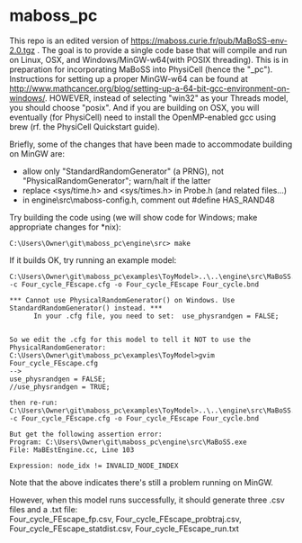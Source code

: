 # maboss_pc

This repo is an edited version of https://maboss.curie.fr/pub/MaBoSS-env-2.0.tgz . The goal is to provide a single code base that will compile and run on Linux, OSX, and Windows/MinGW-w64(with POSIX threading). This is in preparation for incorporating MaBoSS into PhysiCell (hence the "_pc"). Instructions for setting up a proper MinGW-w64 can be found at http://www.mathcancer.org/blog/setting-up-a-64-bit-gcc-environment-on-windows/. HOWEVER, instead of selecting "win32" as your Threads model, you should choose "posix". And if you are building on OSX, you will eventually (for PhysiCell) need to install the OpenMP-enabled gcc using brew (rf. the PhysiCell Quickstart guide).

Briefly, some of the changes that have been made to accommodate building on MinGW are:

* allow only "StandardRandomGenerator" (a PRNG), not "PhysicalRandomGenerator"; warn/halt if the latter
* replace <sys/time.h> and <sys/times.h> in Probe.h (and related files...)
* in engine\src\maboss-config.h, comment out #define HAS_RAND48

Try building the code using (we will show code for Windows; make appropriate changes for *nix):
```
C:\Users\Owner\git\maboss_pc\engine\src> make
```

If it builds OK, try running an example model:
```
C:\Users\Owner\git\maboss_pc\examples\ToyModel>..\..\engine\src\MaBoSS.exe  -c Four_cycle_FEscape.cfg -o Four_cycle_FEscape Four_cycle.bnd

*** Cannot use PhysicalRandomGenerator() on Windows. Use StandardRandomGenerator() instead. ***
      In your .cfg file, you need to set:  use_physrandgen = FALSE;


So we edit the .cfg for this model to tell it NOT to use the PhysicalRandomGenerator:
C:\Users\Owner\git\maboss_pc\examples\ToyModel>gvim Four_cycle_FEscape.cfg
--> 
use_physrandgen = FALSE;
//use_physrandgen = TRUE;

then re-run:
C:\Users\Owner\git\maboss_pc\examples\ToyModel>..\..\engine\src\MaBoSS.exe  -c Four_cycle_FEscape.cfg -o Four_cycle_FEscape Four_cycle.bnd

But get the following assertion error:
Program: C:\Users\Owner\git\maboss_pc\engine\src\MaBoSS.exe
File: MaBEstEngine.cc, Line 103

Expression: node_idx != INVALID_NODE_INDEX
```
Note that the above indicates there's still a problem running on MinGW.

However, when this model runs successfully, it should generate three .csv files and a .txt file:<br>
Four_cycle_FEscape_fp.csv, Four_cycle_FEscape_probtraj.csv, Four_cycle_FEscape_statdist.csv, Four_cycle_FEscape_run.txt
